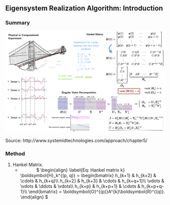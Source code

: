 <h2> Eigensystem Realization Algorithm: Introduction </h2>
<h3> Summary</h3>
<img src="images/summary.png">
<p> Source: http://www.systemidtechnologies.com/approach/chapter5/ </p>

<h3> Method </h3>
<ol>
    <li> Hankel Matrix.
    <ul id="ind">
        <li> $ \begin{align}
            \label{Eq: Hankel matrix k}
            \boldsymbol{H}_k^{(p, q)} = \begin{bmatrix}
            h_{k+1} & h_{k+2} & \cdots & h_{k+q}\\
            h_{k+2} & h_{k+3} & \cdots & h_{k+q+1}\\
            \vdots & \vdots & \ddots & \vdots\\
            h_{k+p} & h_{k+p+1} & \cdots & h_{k+p+q-1}\\
            \end{bmatrix} = \boldsymbol{O}^{(p)}A^{k}\boldsymbol{R}^{(q)}.
            \end{align} $
</ol>

<br>

<head>
<style>
.row:after {
    content: "";
    display: table;
    clear: both;
}
.column {
    float: left;
    width: 50%;
}
#ind
{
 text-indent:50px;
}
</style>
</head>